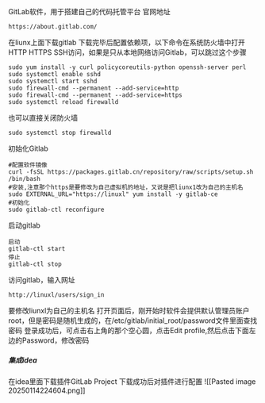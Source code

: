 GitLab软件，用于搭建自己的代码托管平台
官网地址
```
https://about.gitlab.com/
```
在liunx上面下载gitlab
下载完毕后配置依赖项，以下命令在系统防火墙中打开HTTP HTTPS SSH访问，如果是只从本地网络访问Gitlab，可以跳过这个步骤
```
sudo yum install -y curl policycoreutils-python openssh-server perl
sudo systemctl enable sshd
sudo systemctl start sshd
sudo firewall-cmd --permanent --add-service=http
sudo firewall-cmd --permanent --add-service=https
sudo systemctl reload firewalld
```
也可以直接关闭防火墙
```
sudo systemctl stop firewalld
```
初始化Gitlab
```
#配置软件镜像
curl -fsSL https://packages.gitlab.cn/repository/raw/scripts/setup.sh /bin/bash
#安装,注意那个https是要修改为自己虚拟机的地址，又说是把liunx1改为自己的主机名
sudo EXTERNAL_URL="https://linuxl" yum install -y gitlab-ce
#初始化
sudo gitlab-ctl reconfigure
```
启动gitlab
```
启动
gitlab-ctl start
停止
gitlab-ctl stop
```
访问gitlab，输入网址
```
http://linuxl/users/sign_in
```
要修改liunxl为自己的主机名
打开页面后，刚开始时软件会提供默认管理员账户root，但是密码是随机生成的，在/etc/gitlab/initial_root/password文件里面查找密码
登录成功后，可点击右上角的那个空心圆，点击Edit profile,然后点击下面左边的Password，修改密码

##### 集成idea
在idea里面下载插件GitLab Project
下载成功后对插件进行配置
![[Pasted image 20250114224604.png]]